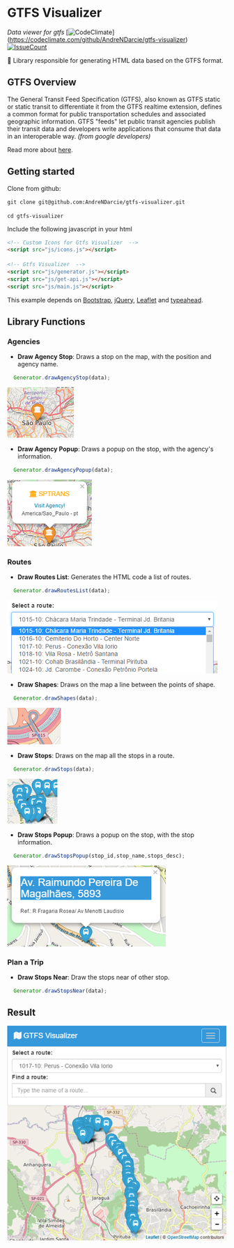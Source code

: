 # GTFS Visualizer

*Data viewer for gtfs* [![CodeClimate](https://codeclimate.com/github/AndreNDarcie/gtfs-visualizer/badges/gpa.svg)]
(https://codeclimate.com/github/AndreNDarcie/gtfs-visualizer) [![IssueCount](https://codeclimate.com/github/AndreNDarcie/gtfs-visualizer/badges/issue_count.svg)](https://codeclimate.com/github/AndreNDarcie/gtfs-visualizer)

:bus: Library responsible for generating HTML data based on the GTFS format.

## GTFS Overview

  The General Transit Feed Specification (GTFS), also known as GTFS static or static transit to differentiate it from the GTFS realtime extension, defines a common format for public transportation schedules and associated geographic information. GTFS "feeds" let public transit agencies publish their transit data and developers write applications that consume that data in an interoperable way. *(from google developers)*

  Read more about [here](https://developers.google.com/transit/gtfs/).

## Getting started

  Clone from github:

    git clone git@github.com:AndreNDarcie/gtfs-visualizer.git

    cd gtfs-visualizer

  Include the following javascript in your html
  ```html
  <!-- Custom Icons for Gtfs Visualizer  -->
  <script src="js/icons.js"></script>

  <!-- Gtfs Visualizer  -->
  <script src="js/generator.js"></script>
  <script src="js/get-api.js"></script>
  <script src="js/main.js"></script>
  ```

  This example depends on [Bootstrap](http://getbootstrap.com/), [jQuery](http://jquery.com/),
  [Leaflet](http://leafletjs.com/) and [typeahead](https://twitter.github.io/typeahead.js/).

## Library Functions
### Agencies
  - **Draw Agency Stop**: Draws a stop on the map, with the position and agency name.

  ```javascript
    Generator.drawAgencyStop(data);
  ```
  ![Agency Stop](img/readme/functions/agency-stop.PNG)

  - **Draw Agency Popup**: Draws a popup on the stop, with the agency's information.

  ```javascript
    Generator.drawAgencyPopup(data);
  ```
  ![Agency Popup](img/readme/functions/agency-popup.PNG)

### Routes
  - **Draw Routes List**: Generates the HTML code a list of routes.

  ```javascript
    Generator.drawRoutesList(data);
  ```
  ![Routes List](img/readme/functions/routes-list.PNG)

  - **Draw Shapes**: Draws on the map a line between the points of shape.

  ```javascript
    Generator.drawShapes(data);
  ```
  ![Shapes](img/readme/functions/shapes.PNG)  

  - **Draw Stops**: Draws on the map all the stops in a route.

  ```javascript
    Generator.drawStops(data);
  ```
  ![Shapes](img/readme/functions/stops.PNG)   

  - **Draw Stops Popup**: Draws a popup on the stop, with the stop information.

  ```javascript
    Generator.drawStopsPopup(stop_id,stop_name,stops_desc);
  ```
  ![Shapes](img/readme/functions/stop-popup.PNG)

### Plan a Trip
  - **Draw Stops Near**: Draw the stops near of other stop.

  ```javascript
    Generator.drawStopsNear(data);
  ```

## Result
![GTFS Visualizer](img/readme/gtfs-v.PNG)
